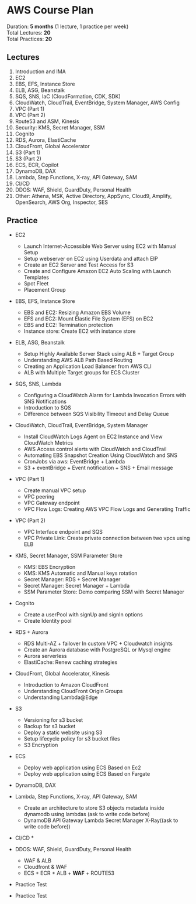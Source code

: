# AWS Course Plan

Duration: **5 months** (1 lecture, 1 practice per week)  
Total Lectures: **20**  
Total Practices: **20**

## Lectures

1. Introduction and IMA
2. EC2
3. EBS, EFS, Instance Store
4. ELB, ASG, Beanstalk
5. SQS, SNS, IaC (CloudFormation, CDK, SDK)
6. CloudWatch, CloudTrail, EventBridge, System Manager, AWS Config
7. VPC (Part 1)
8. VPC (Part 2)
9. Route53 and ASM, Kinesis
10. Security: KMS, Secret Manager, SSM
11. Cognito
12. RDS, Aurora, ElastiCache
13. CloudFront, Global Accelerator
14. S3 (Part 1)
15. S3 (Part 2)
16. ECS, ECR, Copilot
17. DynamoDB, DAX
18. Lambda, Step Functions, X-ray, API Gateway, SAM
19. CI/CD
20. DDOS: WAF, Shield, GuardDuty, Personal Health
21. Other: Athena, MSK, Active Directory, AppSync, Cloud9, Amplify, OpenSearch, AWS Org, Inspector, SES

## Practice

* EC2
    * Launch Internet-Accessible Web Server using EC2 with Manual Setup
    * Setup webserver on EC2 using Userdata and attach EIP
    * Create an EC2 Server and Test Access for S3
    * Create and Configure Amazon EC2 Auto Scaling with Launch Templates
    * Spot Fleet
    * Placement Group

* EBS, EFS, Instance Store
    * EBS and EC2: Resizing Amazon EBS Volume
    * EFS and EC2: Mount Elastic File System (EFS) on EC2
    * EBS and EC2: Termination protection
    * Instance store: Create EC2 with instance store

* ELB, ASG, Beanstalk
    * Setup Highly Available Server Stack using ALB + Target Group
    * Understanding AWS ALB Path Based Routing
    * Creating an Application Load Balancer from AWS CLI
    * ALB with Multiple Target groups for ECS Cluster

* SQS, SNS, Lambda
    * Configuring a CloudWatch Alarm for Lambda Invocation Errors with SNS Notifications
    * Introduction to SQS
    * Difference between SQS Visibility Timeout and Delay Queue

* CloudWatch, CloudTrail, EventBridge, System Manager
    * Install CloudWatch Logs Agent on EC2 Instance and View CloudWatch Metrics
    * AWS Access control alerts with CloudWatch and CloudTrail
    * Automating EBS Snapshot Creation Using CloudWatch and SNS
    * CronJobs via aws: EventBridge + Lambda
    * S3 + eventBridge + Event notification + SNS + Email message

* VPC (Part 1)

    * Create manual VPC setup
    * VPC peering
    * VPC Gateway endpoint
    * VPC Flow Logs: Creating AWS VPC Flow Logs and Generating Traffic

* VPC (Part 2)
    * VPC Interface endpoint and SQS
    * VPC Private Link: Create private connection between two vpcs using ELB

* KMS, Secret Manager, SSM Parameter Store
    * KMS: EBS Encryption
    * KMS: KMS Automatic and Manual keys rotation
    * Secret Manager: RDS + Secret Manager
    * Secret Manager: Secret Manager + Lambda
    * SSM Parameter Store: Demo comparing SSM with Secret Manager

* Cognito
    * Create a userPool with signUp and signIn options
    * Create Identity pool

* RDS + Aurora
    * RDS Multi-AZ + failover In custom VPC + Cloudwatch insights
    * Create an Aurora database with PostgreSQL or Mysql engine
    * Aurora serverless
    * ElastiCache: Renew caching strategies

* CloudFront, Global Accelerator, Kinesis
    * Introduction to Amazon CloudFront
    * Understanding CloudFront Origin Groups
    * Understanding Lambda@Edge

* S3
    * Versioning for s3 bucket
    * Backup for s3 bucket
    * Deploy a static website using S3
    * Setup lifecycle policy for s3 bucket files
    * S3 Encryption

* ECS
    * Deploy web application using ECS Based on Ec2
    * Deploy web application using ECS Based on Fargate

* DynamoDB, DAX

* Lambda, Step Functions, X-ray, API Gateway, SAM
    * Create an architecture to store S3 objects metadata inside dynamodb using lambdas (ask to write code before)
    * DynamoDB API Gateway Lambda Secret Manager X-Ray((ask to write code before))

* CI/CD
    *

* DDOS: WAF, Shield, GuardDuty, Personal Health
    * WAF & ALB
    * Cloudfront & WAF
    * ECS + ECR + ALB + **WAF** + ROUTE53

* Practice Test

* Practice Test